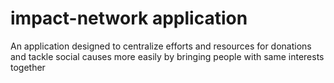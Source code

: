 # impact-network application
An application designed to centralize efforts and resources for donations and tackle social causes more easily by bringing people with same interests together

